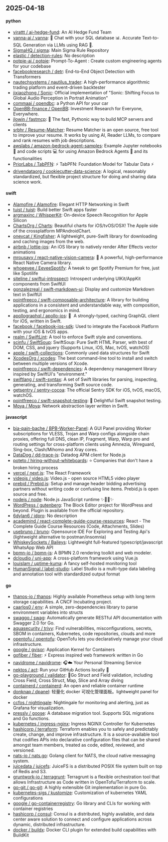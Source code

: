 ## 2025-04-18

#### python
* [virattt / ai-hedge-fund](https://github.com/virattt/ai-hedge-fund): An AI Hedge Fund Team
* [vanna-ai / vanna](https://github.com/vanna-ai/vanna): 🤖 Chat with your SQL database 📊. Accurate Text-to-SQL Generation via LLMs using RAG 🔄.
* [SigmaHQ / sigma](https://github.com/SigmaHQ/sigma): Main Sigma Rule Repository
* [elastic / detection-rules](https://github.com/elastic/detection-rules): No description
* [potpie-ai / potpie](https://github.com/potpie-ai/potpie): Prompt-To-Agent : Create custom engineering agents for your codebase
* [facebookresearch / detr](https://github.com/facebookresearch/detr): End-to-End Object Detection with Transformers
* [nautechsystems / nautilus_trader](https://github.com/nautechsystems/nautilus_trader): A high-performance algorithmic trading platform and event-driven backtester
* [jixiaozhong / Sonic](https://github.com/jixiaozhong/Sonic): Official implementation of "Sonic: Shifting Focus to Global Audio Perception in Portrait Animation"
* [commaai / opendbc](https://github.com/commaai/opendbc): a Python API for your car
* [OpenBB-finance / OpenBB](https://github.com/OpenBB-finance/OpenBB): Investment Research for Everyone, Everywhere.
* [jlowin / fastmcp](https://github.com/jlowin/fastmcp): 🚀 The fast, Pythonic way to build MCP servers and clients
* [srbhr / Resume-Matcher](https://github.com/srbhr/Resume-Matcher): Resume Matcher is an open source, free tool to improve your resume. It works by using AI, Reader LLMs, to compare and rank resumes with job descriptions.
* [awslabs / amazon-bedrock-agent-samples](https://github.com/awslabs/amazon-bedrock-agent-samples): Example Jupyter notebooks 📓 and code scripts 💻 for using Amazon Bedrock Agents 🤖 and its functionalities
* [PriorLabs / TabPFN](https://github.com/PriorLabs/TabPFN): ⚡ TabPFN: Foundation Model for Tabular Data ⚡
* [drivendataorg / cookiecutter-data-science](https://github.com/drivendataorg/cookiecutter-data-science): A logical, reasonably standardized, but flexible project structure for doing and sharing data science work.

#### swift
* [Alamofire / Alamofire](https://github.com/Alamofire/Alamofire): Elegant HTTP Networking in Swift
* [tuist / tuist](https://github.com/tuist/tuist): Build better Swift apps faster
* [argmaxinc / WhisperKit](https://github.com/argmaxinc/WhisperKit): On-device Speech Recognition for Apple Silicon
* [ChartsOrg / Charts](https://github.com/ChartsOrg/Charts): Beautiful charts for iOS/tvOS/OSX! The Apple side of the crossplatform MPAndroidChart.
* [onevcat / Kingfisher](https://github.com/onevcat/Kingfisher): A lightweight, pure-Swift library for downloading and caching images from the web.
* [airbnb / lottie-ios](https://github.com/airbnb/lottie-ios): An iOS library to natively render After Effects vector animations
* [mrousavy / react-native-vision-camera](https://github.com/mrousavy/react-native-vision-camera): 📸 A powerful, high-performance React Native Camera library.
* [whoeevee / EeveeSpotify](https://github.com/whoeevee/EeveeSpotify): A tweak to get Spotify Premium for free, just like Spotilife
* [siteline / swiftui-introspect](https://github.com/siteline/swiftui-introspect): Introspect underlying UIKit/AppKit components from SwiftUI
* [gonzalezreal / swift-markdown-ui](https://github.com/gonzalezreal/swift-markdown-ui): Display and customize Markdown text in SwiftUI
* [pointfreeco / swift-composable-architecture](https://github.com/pointfreeco/swift-composable-architecture): A library for building applications in a consistent and understandable way, with composition, testing, and ergonomics in mind.
* [apollographql / apollo-ios](https://github.com/apollographql/apollo-ios): 📱  A strongly-typed, caching GraphQL client for iOS, written in Swift.
* [facebook / facebook-ios-sdk](https://github.com/facebook/facebook-ios-sdk): Used to integrate the Facebook Platform with your iOS & tvOS apps.
* [realm / SwiftLint](https://github.com/realm/SwiftLint): A tool to enforce Swift style and conventions.
* [scinfu / SwiftSoup](https://github.com/scinfu/SwiftSoup): SwiftSoup: Pure Swift HTML Parser, with best of DOM, CSS, and jquery (Supports Linux, iOS, Mac, tvOS, watchOS)
* [apple / swift-collections](https://github.com/apple/swift-collections): Commonly used data structures for Swift
* [XcodesOrg / xcodes](https://github.com/XcodesOrg/xcodes): The best command-line tool to install and switch between multiple versions of Xcode.
* [pointfreeco / swift-dependencies](https://github.com/pointfreeco/swift-dependencies): A dependency management library inspired by SwiftUI's "environment."
* [swiftlang / swift-syntax](https://github.com/swiftlang/swift-syntax): A set of Swift libraries for parsing, inspecting, generating, and transforming Swift source code.
* [getsentry / sentry-cocoa](https://github.com/getsentry/sentry-cocoa): The official Sentry SDK for iOS, tvOS, macOS, watchOS.
* [pointfreeco / swift-snapshot-testing](https://github.com/pointfreeco/swift-snapshot-testing): 📸 Delightful Swift snapshot testing.
* [Moya / Moya](https://github.com/Moya/Moya): Network abstraction layer written in Swift.

#### javascript
* [bia-pain-bache / BPB-Worker-Panel](https://github.com/bia-pain-bache/BPB-Worker-Panel): A GUI Panel providing Worker subscriptions for VLESS, Trojan and Warp configs alongside chain proxies, offering full DNS, clean IP, Fragment, Warp, Warp pro and routing settings for cross-platform clients using Amnezia, Wireguard, Sing-box, Clash/Mihomo and Xray cores.
* [DataDog / dd-trace-js](https://github.com/DataDog/dd-trace-js): Datadog APM client for Node.js
* [poteto / hiring-without-whiteboards](https://github.com/poteto/hiring-without-whiteboards): ⭐️ Companies that don't have a broken hiring process
* [vercel / next.js](https://github.com/vercel/next.js): The React Framework
* [videojs / video.js](https://github.com/videojs/video.js): Video.js - open source HTML5 video player
* [prebid / Prebid.js](https://github.com/prebid/Prebid.js): Setup and manage header bidding advertising partners without writing code or confusing line items. Prebid.js is open source and free.
* [nodejs / node](https://github.com/nodejs/node): Node.js JavaScript runtime ✨🐢🚀✨
* [WordPress / gutenberg](https://github.com/WordPress/gutenberg): The Block Editor project for WordPress and beyond. Plugin is available from the official repository.
* [6dylan6 / jdpro](https://github.com/6dylan6/jdpro): No description
* [academind / react-complete-guide-course-resources](https://github.com/academind/react-complete-guide-course-resources): React - The Complete Guide Course Resources (Code, Attachments, Slides)
* [usebruno / bruno](https://github.com/usebruno/bruno): Opensource IDE For Exploring and Testing Api's (lightweight alternative to postman/insomnia)
* [WhiskeySockets / Baileys](https://github.com/WhiskeySockets/Baileys): Lightweight full-featured typescript/javascript WhatsApp Web API
* [bpmn-io / bpmn-js](https://github.com/bpmn-io/bpmn-js): A BPMN 2.0 rendering toolkit and web modeler.
* [dcloudio / uni-app](https://github.com/dcloudio/uni-app): A cross-platform framework using Vue.js
* [louislam / uptime-kuma](https://github.com/louislam/uptime-kuma): A fancy self-hosted monitoring tool
* [HumanSignal / label-studio](https://github.com/HumanSignal/label-studio): Label Studio is a multi-type data labeling and annotation tool with standardized output format

#### go
* [thanos-io / thanos](https://github.com/thanos-io/thanos): Highly available Prometheus setup with long term storage capabilities. A CNCF Incubating project.
* [caarlos0 / env](https://github.com/caarlos0/env): A simple, zero-dependencies library to parse environment variables into structs
* [swaggo / swag](https://github.com/swaggo/swag): Automatically generate RESTful API documentation with Swagger 2.0 for Go.
* [aquasecurity / trivy](https://github.com/aquasecurity/trivy): Find vulnerabilities, misconfigurations, secrets, SBOM in containers, Kubernetes, code repositories, clouds and more
* [opentofu / opentofu](https://github.com/opentofu/opentofu): OpenTofu lets you declaratively manage your cloud infrastructure.
* [google / gvisor](https://github.com/google/gvisor): Application Kernel for Containers
* [gofiber / fiber](https://github.com/gofiber/fiber): ⚡️ Express inspired web framework written in Go
* [navidrome / navidrome](https://github.com/navidrome/navidrome): 🎧☁️ Your Personal Streaming Service
* [nektos / act](https://github.com/nektos/act): Run your GitHub Actions locally 🚀
* [go-playground / validator](https://github.com/go-playground/validator): 💯Go Struct and Field validation, including Cross Field, Cross Struct, Map, Slice and Array diving
* [containerd / containerd](https://github.com/containerd/containerd): An open and reliable container runtime
* [donknap / dpanel](https://github.com/donknap/dpanel): 轻量化 docker 可视化管理面板。lightweight panel for docker
* [ccfos / nightingale](https://github.com/ccfos/nightingale): Nightingale for monitoring and alerting, just as Grafana for visualization.
* [pressly / goose](https://github.com/pressly/goose): A database migration tool. Supports SQL migrations and Go functions.
* [kubernetes / ingress-nginx](https://github.com/kubernetes/ingress-nginx): Ingress NGINX Controller for Kubernetes
* [hashicorp / terraform](https://github.com/hashicorp/terraform): Terraform enables you to safely and predictably create, change, and improve infrastructure. It is a source-available tool that codifies APIs into declarative configuration files that can be shared amongst team members, treated as code, edited, reviewed, and versioned.
* [nats-io / nats.go](https://github.com/nats-io/nats.go): Golang client for NATS, the cloud native messaging system.
* [juicedata / juicefs](https://github.com/juicedata/juicefs): JuiceFS is a distributed POSIX file system built on top of Redis and S3.
* [gruntwork-io / terragrunt](https://github.com/gruntwork-io/terragrunt): Terragrunt is a flexible orchestration tool that allows Infrastructure as Code written in OpenTofu/Terraform to scale.
* [go-git / go-git](https://github.com/go-git/go-git): A highly extensible Git implementation in pure Go.
* [kubernetes-sigs / kustomize](https://github.com/kubernetes-sigs/kustomize): Customization of kubernetes YAML configurations
* [google / go-containerregistry](https://github.com/google/go-containerregistry): Go library and CLIs for working with container registries
* [hashicorp / consul](https://github.com/hashicorp/consul): Consul is a distributed, highly available, and data center aware solution to connect and configure applications across dynamic, distributed infrastructure.
* [docker / buildx](https://github.com/docker/buildx): Docker CLI plugin for extended build capabilities with BuildKit
